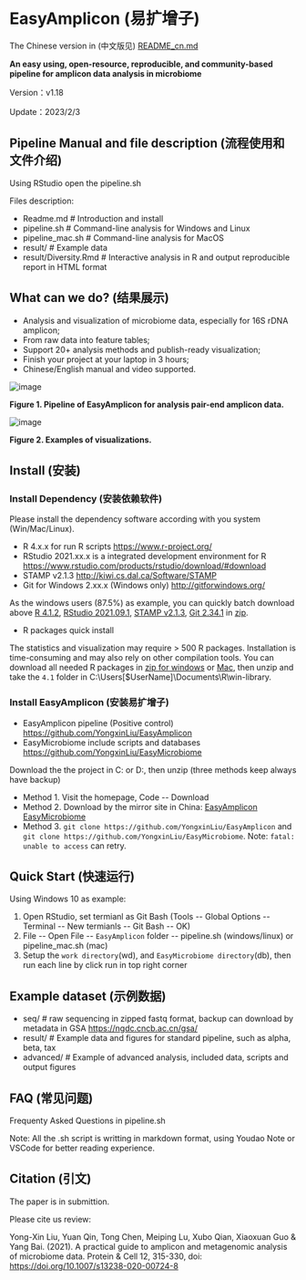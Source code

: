

# EasyAmplicon (易扩增子)

The Chinese version in (中文版见) [README_cn.md](./README_cn.md)

**An easy using, open-resource, reproducible, and community-based pipeline for amplicon data analysis in microbiome**

Version：v1.18

Update：2023/2/3

## Pipeline Manual and file description (流程使用和文件介绍)

Using RStudio open the pipeline.sh

Files description:

- Readme.md # Introduction and install
- pipeline.sh # Command-line analysis for Windows and Linux
- pipeline_mac.sh # Command-line analysis for MacOS
- result/ # Example data
- result/Diversity.Rmd # Interactive analysis in R and output reproducible report in HTML format

## What can we do? (结果展示)

- Analysis and visualization of microbiome data, especially for 16S rDNA amplicon;
- From raw data into feature tables;
- Support 20+ analysis methods and publish-ready visualization;
- Finish your project at your laptop in 3 hours;
- Chinese/English manual and video supported.

![image](http://210.75.224.110/Note/R/amplicon/fig1.png)

**Figure 1. Pipeline of EasyAmplicon for analysis pair-end amplicon data.**


![image](http://210.75.224.110/Note/R/amplicon/fig2.png)

**Figure 2. Examples of visualizations.**

## Install (安装)

### Install Dependency (安装依赖软件)

Please install the dependency software according with you system (Win/Mac/Linux).

- R 4.x.x for run R scripts https://www.r-project.org/
- RStudio 2021.xx.x is a integrated development environment for R https://www.rstudio.com/products/rstudio/download/#download
- STAMP v2.1.3 http://kiwi.cs.dal.ca/Software/STAMP 
- Git for Windows 2.xx.x (Windows only) http://gitforwindows.org/

As the windows users (87.5%) as example, you can quickly batch download above [R 4.1.2](https://mirrors.tuna.tsinghua.edu.cn/CRAN/bin/windows/base/R-4.1.2-win.exe), [RStudio 2021.09.1](https://download1.rstudio.org/desktop/windows/RStudio-2021.09.1-372.exe), [STAMP v2.1.3](https://github.com/dparks1134/STAMP/releases/download/v2.1.3/STAMP_2_1_3.exe), [Git 2.34.1](https://github.com/git-for-windows/git/releases/download/v2.34.1.windows.1/Git-2.34.1-64-bit.exe) in [zip](http://210.75.224.110/db/win.tar.gz). 

- R packages quick install

The statistics and visualization may require > 500 R packages. Installation is time-consuming and may also rely on other compilation tools. You can download all needed R packages in [zip for windows](http://210.75.224.110/R/4.1.zip) or [Mac](http://210.75.224.110/db/R/4.1_mac.zip), then unzip and take the `4.1` folder in C:\Users\[$UserName]\Documents\R\win-library\.

### Install EasyAmplicon (安装易扩增子)

- EasyAmplicon pipeline (Positive control) https://github.com/YongxinLiu/EasyAmplicon
- EasyMicrobiome include scripts and databases https://github.com/YongxinLiu/EasyMicrobiome

Download the the project in C: or D:, then unzip (three methods keep always have backup)

- Method 1. Visit the homepage, Code -- Download
- Method 2. Download by the mirror site in China: [EasyAmplicon](http://210.75.224.110/db/EasyAmplicon.tar.gz) [EasyMicrobiome](http://210.75.224.110/db/EasyMicrobiome.tar.gz)
- Method 3. `git clone https://github.com/YongxinLiu/EasyAmplicon` and `git clone https://github.com/YongxinLiu/EasyMicrobiome`. Note: `fatal: unable to access` can retry.

## Quick Start (快速运行)

Using Windows 10 as example:

1. Open RStudio, set termianl as Git Bash (Tools -- Global Options -- Terminal -- New termianls -- Git Bash -- OK)
2. File -- Open File -- `EasyAmplicon` folder -- pipeline.sh (windows/linux) or pipeline_mac.sh (mac)
3. Setup the `work directory`(wd), and `EasyMicrobiome directory`(db), then run each line by click run in top right corner

## Example dataset (示例数据)

- seq/ # raw sequencing in zipped fastq format, backup can download by metadata in GSA https://ngdc.cncb.ac.cn/gsa/
- result/ # Example data and figures for standard pipeline, such as alpha, beta, tax
- advanced/ # Example of advanced analysis, included data, scripts and output figures

## FAQ (常见问题)

Frequenty Asked Questions in pipeline.sh

Note: All the .sh script is writting in markdown format, using Youdao Note or VSCode for better reading experience.

## Citation (引文)

The paper is in submittion.

Please cite us review:

Yong-Xin Liu, Yuan Qin, Tong Chen, Meiping Lu, Xubo Qian, Xiaoxuan Guo & Yang Bai. (2021). A practical guide to amplicon and metagenomic analysis of microbiome data. Protein & Cell 12, 315-330, doi: https://doi.org/10.1007/s13238-020-00724-8


